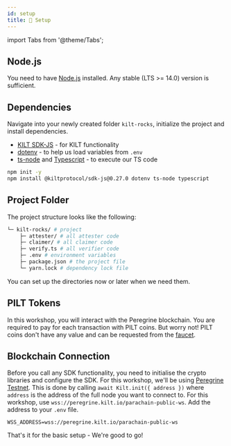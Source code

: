 ```yaml
---
id: setup
title: 🎒 Setup
---
```


import Tabs from '@theme/Tabs';

## Node.js

You need to have [Node.js](https://nodejs.org/) installed.
Any stable (LTS >= 14.0) version is sufficient.

## Dependencies

Navigate into your newly created folder `kilt-rocks`, initialize the project and install dependencies.<br/>
- [KILT SDK-JS](https://github.com/kiltprotocol/sdk-js#readme) - for KILT functionality
- [dotenv](https://github.com/motdotla/dotenv#readme) - to help us load variables from `.env`
- [ts-node](https://www.npmjs.com/package/ts-node) and [Typescript](https://www.typescriptlang.org/) - to execute our TS code

<!-- When updating this version also update 00-welcome.md! -->
```bash npm2yarn
npm init -y
npm install @kiltprotocol/sdk-js@0.27.0 dotenv ts-node typescript
```

## Project Folder

The project structure looks like the following:

```bash
└─ kilt-rocks/ # project
    ├─ attester/ # all attester code
    ├─ claimer/ # all claimer code
    ├─ verify.ts # all verifier code
    ├─ .env # environment variables
    ├─ package.json # the project file
    └─ yarn.lock # dependency lock file
```

You can set up the directories now or later when we need them.

## PILT Tokens

In this workshop, you will interact with the Peregrine blockchain.
You are required to pay for each transaction with PILT coins.
But worry not!
PILT coins don't have any value and can be requested from the [faucet](https://faucet.peregrine.kilt.io).


## Blockchain Connection

Before you call any SDK functionality, you need to initialise the crypto libraries and configure the SDK.
For this workshop, we'll be using [Peregrine Testnet](https://polkadot.js.org/apps/?rpc=wss%3A%2F%2Fperegrine.kilt.io%2Fparachain-public-ws%2F#/explorer).
This is done by calling `await Kilt.init({ address })` where `address` is the address of the full node you want to connect to.
For this workshop, use `wss://peregrine.kilt.io/parachain-public-ws`.
Add the address to your `.env` file.

```env title=".env"
WSS_ADDRESS=wss://peregrine.kilt.io/parachain-public-ws
```

That's it for the basic setup - We're good to go!

